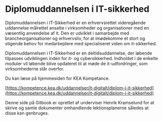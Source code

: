 # Diplomuddannelsen i IT-sikkerhed

Diplomuddannelsen i IT-Sikkerhed er en erhvervsrettet videregående uddannelse målrettet ansatte i virksomheder og organisationer med en væsentlig anvendelse af it. Den er udviklet i samarbejde med brancheorganisationer og erhvervsliv, for at imødekomme et stort og stigende behov for medarbejdere med specialiseret viden om it-sikkerhed.

Diplomuddannelsen i IT-Sikkerhed er en deltidsuddannelse, der løbende tilpasses udviklingen inden for it- og cybersikkerhed. Indholdet i de enkelte moduler vil løbende blive opdateret til at møde de it-udfordringer, som virksomhederne står overfor.

Du kan læse på hjemmesiden for KEA Kompetance.

[https://kompetence.kea.dk/uddannelser/it-digitalt/diplom-i-it-sikkerhed](https://kompetence.kea.dk/uddannelser/it-digitalt/diplom-i-it-sikkerhed)  

Denne side på Gitbook er oprettet af underviser Henrik Kramselund for at skrive og samle dokumenter omhandlende lektionsplanerne således at disse kan genbruges.
